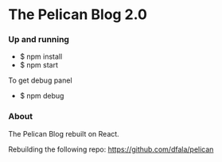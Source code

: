 # The Pelican Blog 2.0

### Up and running
* $ npm install
* $ npm start

To get debug panel
* $ npm debug

### About
The Pelican Blog rebuilt on React.

Rebuilding the following repo: https://github.com/dfala/pelican
